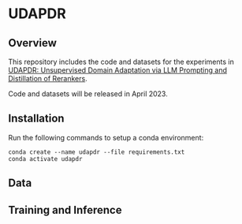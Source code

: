 # UDAPDR

## Overview

This repository includes the code and datasets for the experiments in [UDAPDR: Unsupervised Domain Adaptation via LLM Prompting and Distillation of Rerankers](https://arxiv.org/abs/2303.00807).

Code and datasets will be released in April 2023.

## Installation

Run the following commands to setup a conda environment:

````
conda create --name udapdr --file requirements.txt
conda activate udapdr
````

## Data

## Training and Inference
